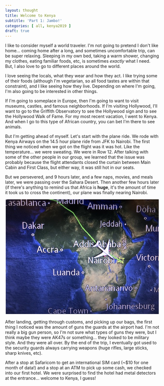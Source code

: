 ```yaml
---
layout: thought
title: Welcome to Kenya
subtitle: 'Part 1: Jambo!'
categories: [ all, kenya2019 ]
draft: true
---
```


I like to consider myself a world traveler. I'm not going to pretend I don't like home... coming home after a long, and sometimes uncomfortable trip, can be super relaxing. Sleeping in my own bed, taking a warm shower, changing my clothes, eating familiar foods, etc, is sometimes _exactly_ what I need. But, I also love to go to different places around the world.

I love seeing the locals, what they wear and how they act. I like trying some of their foods (although I'm vegetarian, so all food tastes are within that constraint), and I like seeing how they live. Depending on where I'm going, I'm also going to be interested in other things.

If I'm going to someplace in Europe, then I'm going to want to visit museums, castles, and famous neighborhoods. If I'm visiting Hollywood, I'll want to go to the Griffith Observatory to see the Hollywood sign and to see the Hollywood Walk of Fame. For my most recent vacation, I went to Kenya. And when I go to this type of African country, you can bet I'm there to see animals.

But I'm getting ahead of myself. Let's start with the plane ride. We rode with Kenya Airways on the 14.5 hour plane ride from JFK to Nairobi. The first thing we noticed when we got on the flight was it was hot. Like the temperature... we were sweating. We were in Row 12. After talking with some of the other people in our group, we learned that the issue was probably because the flight attendants closed the curtain between Main Cabin and First Class, but either way, it was still hot in our seats.

But we persevered, and 9 hours later, and a few naps, movies, and meals later, we were passing over the Sahara Desert. Then another few hours later (if there's anything to remind us that Africa is **huge**, it's the amount of time it took us to cross the continent), our plane was finally nearing Nairobi.

<div align="center">
  <img src="/resources/pictures/thoughts/welcome-to-kenya/fly_over_nairobi.jpg" alt="Fly Over Nairobi">
</div>

After landing, getting through customs, and picking up our bags, the first thing I noticed was the amount of guns the guards at the airport had. I'm not really a big gun person, so I'm not sure what types of guns they were, but I think maybe they were AK47s or something... they looked to be military style. And they were all over. By the end of the trip, I eventually got used to the security guards always carrying weapons (huge rifles, large sticks, sharp knives, etc).

After a stop at Safaricom to get an international SIM card (~$10 for one month of data!) and a stop at an ATM to pick up some cash, we checked into our first hotel. We were surprised to find the hotel had metal detectors at the entrance... welcome to Kenya, I guess!
